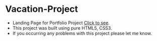 # Vacation-Project
- Landing Page for Portfolio Project [Click to see](https://raulzvulunov.github.io/Vacation-Project/).
- This project was built using pure HTML5, CSS3.
- If you occurring any problems with this project please let me know.
